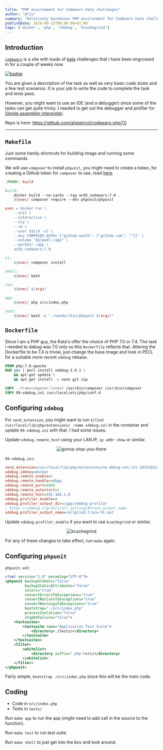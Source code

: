 ```yaml
---
title: "PHP environment for Codewars Kata challenges"
author: "Ally"
summary: "Relatively barebones PHP environment for Codewars Kata challenges, with `xdebug`."
publishDate: 2020-08-31T00:00:00+01:00
tags: ['docker', 'php', 'xdebug', 'kcachegrind']
---
```


## Introduction

[`codewars`](https://www.codewars.com/users/alistaircol) is a site with loads of [kata](https://en.wikipedia.org/wiki/Kata_(programming)) challenges that I have been engrossed in for a couple of weeks now.

[![badge](https://www.codewars.com/users/alistaircol/badges/large)](https://www.codewars.com/users/alistaircol)

You are given a description of the task as well as very basic code stubs and a few test scenarios. It is your job to write the code to complete the task and tests pass.

However, you might want to use an IDE (and a debugger) since some of the tasks can get quite tricky. I needed to get out the debugger and profiler for [Simple assembler interpreter](https://www.codewars.com/kata/58e24788e24ddee28e000053).

Repo is here: https://github.com/alistaircol/codewars-php7.0

---

## `Makefile`

Just some handy shortcuts for building image and running some commands.

We will use `composer` to install `phpunit`, you might need to create a token, for creating a Github token for `composer` to use, read [here](https://www.previousnext.com.au/blog/managing-composer-github-access-personal-access-tokens).

```makefile
.PHONY: build

build:
	docker build --no-cache --tag ac93_codewars:7.0 .
	${exec} composer require --dev phpunit/phpunit

exec = docker run \
	--init \
	--interactive \
	--tty \
	--rm \
	--user $$(id -u) \
	--env COMPOSER_AUTH='{"github-oauth": {"github.com": ""}}' \
	--volume "$$(pwd):/app" \
	--workdir /app \
	ac93_codewars:7.0

ci:
	${exec} composer install

shell:
	${exec} bash

run:
	${exec} $(args)

app:
	${exec} php src/index.php

test:
	${exec} bash -c "./vendor/bin/phpunit $(args)"
```

## `Dockerfile`

Since I am a PHP guy, the Kata's offer the choice of PHP 7.0 or 7.4. The task I needed to debug was 7.0 only so this `Dockerfile` reflects that. Altering the Dockerfile to be 7.4 is trivial, just change the base image and look in PECL for a suitable more recent `xdebug` release.

```dockerfile
FROM php:7.0-apache
RUN yes | pecl install xdebug-2.6.1 \
    && apt-get update \
    && apt-get install -y nano git zip

COPY --from=composer:latest /usr/bin/composer /usr/bin/composer
COPY 99-xdebug.ini /usr/local/etc/php/conf.d
``` 

## Configuring `xdebug`

For `zend_extension`, you might want to run `$(find /usr/local/lib/php/extensions/ -name xdebug.so)` in the container and update `99-xdebug.ini` with that. I had some issues.

Update `xdebug.remote_host` using your LAN IP, `ip addr show` or similar.

<center>

![gonna-stop-you-there](/img/misc/gonna-stop-you-there.jpg)

</center>

`99-xdebug.ini`:

```ini
zend_extension=/usr/local/lib/php/extensions/no-debug-non-zts-20151012/xdebug.so
xdebug.idekey=docker
xdebug.remote_enable=1
xdebug.remote_handler=dbgp
xdebug.remote_port=9000
xdebug.remote_autostart=1
xdebug.remote_host=192.168.1.6
xdebug.profiler_enable=0
xdebug.profiler_output_dir=/app/xdebug-profiler
; https://xdebug.org/docs/all_settings#trace_output_name
xdebug.profiler_output_name=callgrind.trace-%t.out
```

Update `xdebug.profiler_enable` if you want to use `kcachegrind` or similar.

<center>

![kcachegrind](/img/articles/codewars-php-setup/kcachegrind.png)

</center>

For any of these changes to take effect, run `make` again.

## Configuring `phpunit`

`phpunit.xml`:

```xml
<?xml version="1.0" encoding="UTF-8"?>
<phpunit backupGlobals="false"
         backupStaticAttributes="false"
         colors="true"
         convertErrorsToExceptions="true"
         convertNoticesToExceptions="true"
         convertWarningsToExceptions="true"
         bootstrap="./src/index.php"
         processIsolation="false"
         stopOnFailure="false">
    <testsuites>
        <testsuite name="Application Test Suite">
            <directory>./tests/</directory>
        </testsuite>
    </testsuites>
    <filter>
        <whitelist>
            <directory suffix=".php">src/</directory>
        </whitelist>
    </filter>
</phpunit>
```

Fairly simple, `bootstrap` `./src/index.php` since this will be the main code.

## Coding

* Code in `src/index.php`
* Tests in `tests/`

Run `make app` to run the app (might need to add call in the source to the function).

Run `make test` to run test suite.

Run `make shell` to just get into the box and look around. 
